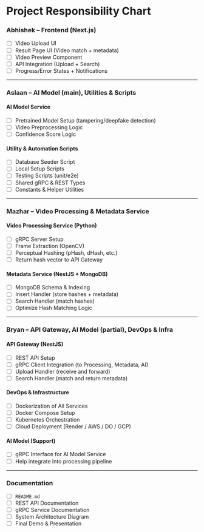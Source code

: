 # Project Responsibility Chart

### Abhishek – Frontend (Next.js)

- [ ] Video Upload UI
- [ ] Result Page UI (Video match + metadata)
- [ ] Video Preview Component
- [ ] API Integration (Upload + Search)
- [ ] Progress/Error States + Notifications

---

### Aslaan – AI Model (main), Utilities & Scripts

#### AI Model Service

- [ ] Pretrained Model Setup (tampering/deepfake detection)
- [ ] Video Preprocessing Logic
- [ ] Confidence Score Logic

#### Utility & Automation Scripts

- [ ] Database Seeder Script
- [ ] Local Setup Scripts
- [ ] Testing Scripts (unit/e2e)
- [ ] Shared gRPC & REST Types
- [ ] Constants & Helper Utilities

---

### Mazhar – Video Processing & Metadata Service

#### Video Processing Service (Python)

- [ ] gRPC Server Setup
- [ ] Frame Extraction (OpenCV)
- [ ] Perceptual Hashing (pHash, dHash, etc.)
- [ ] Return hash vector to API Gateway

#### Metadata Service (NestJS + MongoDB)

- [ ] MongoDB Schema & Indexing
- [ ] Insert Handler (store hashes + metadata)
- [ ] Search Handler (match hashes)
- [ ] Optimize Hash Matching Logic

---

### Bryan – API Gateway, AI Model (partial), DevOps & Infra

#### API Gateway (NestJS)

- [ ] REST API Setup
- [ ] gRPC Client Integration (to Processing, Metadata, AI)
- [ ] Upload Handler (receive and forward)
- [ ] Search Handler (match and return metadata)

#### DevOps & Infrastructure

- [ ] Dockerization of All Services
- [ ] Docker Compose Setup
- [ ] Kubernetes Orchestration
- [ ] Cloud Deployment (Render / AWS / DO / GCP)

#### AI Model (Support)

- [ ] gRPC Interface for AI Model Service
- [ ] Help integrate into processing pipeline

---

### Documentation

- [ ] `README.md`
- [ ] REST API Documentation
- [ ] gRPC Service Documentation
- [ ] System Architecture Diagram
- [ ] Final Demo & Presentation

